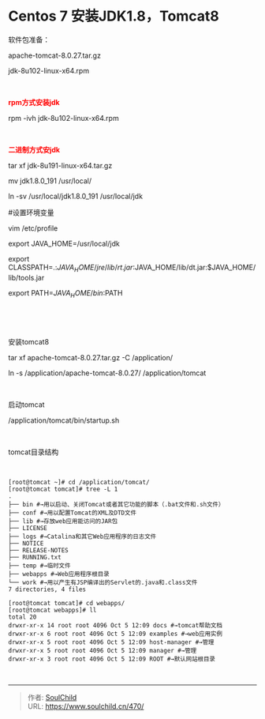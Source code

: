 # Centos 7 安装JDK1.8，Tomcat8

<!--more-->
软件包准备：

apache-tomcat-8.0.27.tar.gz

jdk-8u102-linux-x64.rpm

&nbsp;

<span style="color: #ff0000;"><strong>rpm方式安装jdk</strong></span>

rpm -ivh jdk-8u102-linux-x64.rpm

&nbsp;

<span style="color: #ff0000;"><strong>二进制方式安jdk</strong></span>

tar xf jdk-8u191-linux-x64.tar.gz

mv jdk1.8.0_191 /usr/local/

ln -sv /usr/local/jdk1.8.0_191 /usr/local/jdk

#设置环境变量

vim /etc/profile

export JAVA_HOME=/usr/local/jdk

export CLASSPATH=.:$JAVA_HOME/jre/lib/rt.jar:$JAVA_HOME/lib/dt.jar:$JAVA_HOME/lib/tools.jar

export PATH=$JAVA_HOME/bin:$PATH

&nbsp;

&nbsp;

安装tomcat8

tar xf apache-tomcat-8.0.27.tar.gz -C /application/

ln -s /application/apache-tomcat-8.0.27/ /application/tomcat

&nbsp;

启动tomcat

/application/tomcat/bin/startup.sh

&nbsp;

tomcat目录结构

&nbsp;
<pre class="line-numbers" data-start="1"><code class="language-bash">[root@tomcat ~]# cd /application/tomcat/
[root@tomcat tomcat]# tree -L 1
.
├── bin #→用以启动、关闭Tomcat或者其它功能的脚本（.bat文件和.sh文件）
├── conf #→用以配置Tomcat的XML及DTD文件
├── lib #→存放web应用能访问的JAR包
├── LICENSE
├── logs #→Catalina和其它Web应用程序的日志文件
├── NOTICE
├── RELEASE-NOTES
├── RUNNING.txt
├── temp #→临时文件
├── webapps #→Web应用程序根目录
└── work #→用以产生有JSP编译出的Servlet的.java和.class文件
7 directories, 4 files

[root@tomcat tomcat]# cd webapps/
[root@tomcat webapps]# ll
total 20
drwxr-xr-x 14 root root 4096 Oct 5 12:09 docs #→tomcat帮助文档
drwxr-xr-x 6 root root 4096 Oct 5 12:09 examples #→web应用实例
drwxr-xr-x 5 root root 4096 Oct 5 12:09 host-manager #→管理
drwxr-xr-x 5 root root 4096 Oct 5 12:09 manager #→管理
drwxr-xr-x 3 root root 4096 Oct 5 12:09 ROOT #→默认网站根目录</code></pre>
&nbsp;


---

> 作者: [SoulChild](https://www.soulchild.cn)  
> URL: https://www.soulchild.cn/470/  

